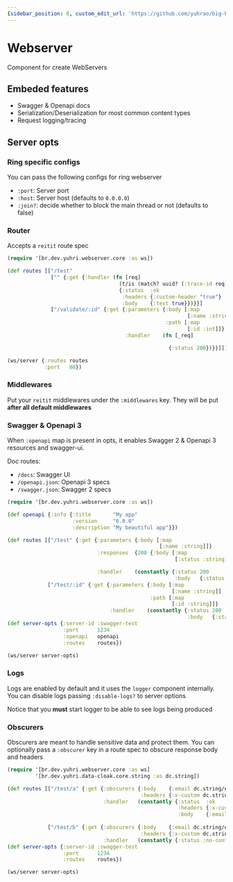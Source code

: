 ```yaml
---
{sidebar_position: 0, custom_edit_url: 'https://github.com/yuhrao/big-bang/tree/main/README.md'}
---
```


# Webserver

Component for create WebServers

## Embeded features
- Swagger & Openapi docs
- Serialization/Deserialization for most common content types
- Request logging/tracing

## Server opts

### Ring specific configs
You can pass the following configs for ring webserver

- `:port`: Server port
- `:host`: Server host (defaults to `0.0.0.0`)
- `:join?`: decide whether to block the main thread or not (defaults to false)

### Router
Accepts a `reitit` route spec 

```clojure
(require '[br.dev.yuhri.webserver.core :as ws])

(def routes [["/test"
              ["" {:get {:handler (fn [req]
                                    (t/is (match? uuid? (:trace-id req)))
                                    {:status  :ok
                                     :headers {:custom-header "true"}
                                     :body    {:test true}})}}]
              ["/validate/:id" {:get {:parameters {:body [:map
                                                          [:name :string]]
                                                   :path [:map
                                                          [:id :int]]}
                                      :handler    (fn [_req]

                                                    {:status 200})}}]]])

(ws/server {:routes routes
            :port   80})
```

### Middlewares
Put your `reitit` middlewares under the `:middlewares` key. They will be put **after all default middlewares**

### Swagger & Openapi 3

When `:openapi` map is present in opts, it enables Swagger 2 & Openapi 3 resources and swagger-ui.

Doc routes:
- `/docs`: Swagger UI
- `/openapi.json`: Openapi 3 specs
- `/swagger.json`: Swagger 2 specs

```clojure
(require '[br.dev.yuhri.webserver.core :as ws])

(def openapi {:info {:title       "My app"
                     :version     "0.0.0"
                     :description "My beautiful app"}})

(def routes [["/test" {:get {:parameters {:body [:map
                                                 [:name :string]]}
                             :responses  {200 {:body [:map
                                                      [:status :string]]}}

                             :handler    (constantly {:status 200
                                                      :body   {:status "healthy"}})}}]
             ["/test/:id" {:get {:parameters {:body [:map
                                                     [:name :string]]
                                              :path [:map
                                                     [:id :string]]}
                                 :handler    (constantly {:status 200
                                                          :body   {:status :healthy}})}}]])
(def server-opts {:server-id :swagger-test
                  :port      1234
                  :openapi   openapi
                  :routes    routes})

(ws/server server-opts)

```

### Logs
Logs are enabled by default and it uses the `logger` component internally. You can disable logs passing `:disable-logs?` to server options

Notice that you **must** start logger to be able to see logs being produced

### Obscurers

Obscurers are meant to handle sensitive data and protect them.
You can optionally pass a `:obscurer` key in a route spec to obscure response body and headers


```clojure
(require '[br.dev.yuhri.webserver.core :as ws]
         '[br.dev.yuhri.data-cloak.core.string :as dc.string])

(def routes [["/test/a" {:get {:obscurers {:body    {:email dc.string/email}
                                           :headers {:x-custom dc.string/all}}
                               :handler   (constantly {:status  :ok
                                                       :headers {:x-custom "test"}
                                                       :body    {:email "random-mail@gmail.com"}})}}]
             
             ["/test/b" {:get {:obscurers {:body    {:email dc.string/email}
                                           :headers {:x-custom dc.string/all}}
                               :handler   (constantly {:status :no-content})}}]])
(def server-opts {:server-id :swagger-test
                  :port      1234
                  :routes    routes})

(ws/server server-opts)
```
